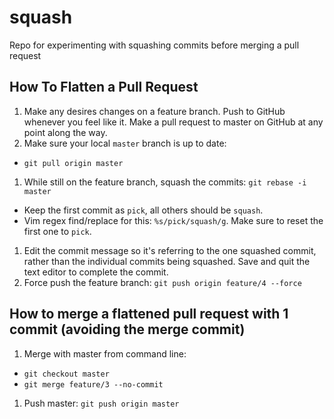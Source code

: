 squash
======

Repo for experimenting with squashing commits before merging a pull request

## How To Flatten a Pull Request

1. Make any desires changes on a feature branch. Push to GitHub whenever you feel like it. Make a pull request to master on GitHub at any point along the way.
1. Make sure your local `master` branch is up to date:
 - `git pull origin master`
1. While still on the feature branch, squash the commits: `git rebase -i master`
 - Keep the first commit as `pick`, all others should be `squash`.
 - Vim regex find/replace for this: `%s/pick/squash/g`. Make sure to reset the first one to `pick`.
1. Edit the commit message so it's referring to the one squashed commit, rather than the individual commits being squashed. Save and quit the text editor to complete the commit.
1. Force push the feature branch: `git push origin feature/4 --force`

## How to merge a flattened pull request with 1 commit (avoiding the merge commit)
1. Merge with master from command line:
 - `git checkout master`
 - `git merge feature/3 --no-commit`
1. Push master: `git push origin master`


